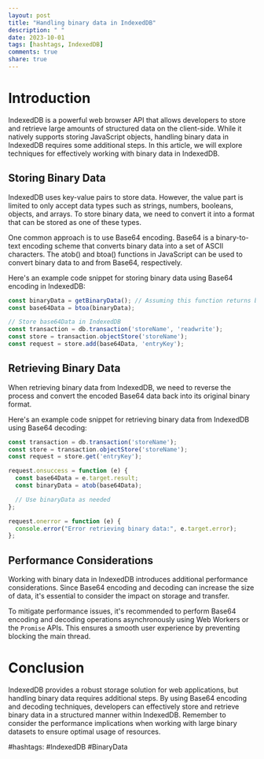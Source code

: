 ```yaml
---
layout: post
title: "Handling binary data in IndexedDB"
description: " "
date: 2023-10-01
tags: [hashtags, IndexedDB]
comments: true
share: true
---
```


# Introduction
IndexedDB is a powerful web browser API that allows developers to store and retrieve large amounts of structured data on the client-side. While it natively supports storing JavaScript objects, handling binary data in IndexedDB requires some additional steps. In this article, we will explore techniques for effectively working with binary data in IndexedDB.

## Storing Binary Data
IndexedDB uses key-value pairs to store data. However, the value part is limited to only accept data types such as strings, numbers, booleans, objects, and arrays. To store binary data, we need to convert it into a format that can be stored as one of these types.

One common approach is to use Base64 encoding. Base64 is a binary-to-text encoding scheme that converts binary data into a set of ASCII characters. The atob() and btoa() functions in JavaScript can be used to convert binary data to and from Base64, respectively.

Here's an example code snippet for storing binary data using Base64 encoding in IndexedDB:

```javascript
const binaryData = getBinaryData(); // Assuming this function returns binary data
const base64Data = btoa(binaryData);

// Store base64Data in IndexedDB
const transaction = db.transaction('storeName', 'readwrite');
const store = transaction.objectStore('storeName');
const request = store.add(base64Data, 'entryKey');
```

## Retrieving Binary Data
When retrieving binary data from IndexedDB, we need to reverse the process and convert the encoded Base64 data back into its original binary format.

Here's an example code snippet for retrieving binary data from IndexedDB using Base64 decoding:

```javascript
const transaction = db.transaction('storeName');
const store = transaction.objectStore('storeName');
const request = store.get('entryKey');

request.onsuccess = function (e) {
  const base64Data = e.target.result;
  const binaryData = atob(base64Data);

  // Use binaryData as needed
};

request.onerror = function (e) {
  console.error("Error retrieving binary data:", e.target.error);
};
```

## Performance Considerations
Working with binary data in IndexedDB introduces additional performance considerations. Since Base64 encoding and decoding can increase the size of data, it's essential to consider the impact on storage and transfer.

To mitigate performance issues, it's recommended to perform Base64 encoding and decoding operations asynchronously using Web Workers or the `Promise` APIs. This ensures a smooth user experience by preventing blocking the main thread.

# Conclusion
IndexedDB provides a robust storage solution for web applications, but handling binary data requires additional steps. By using Base64 encoding and decoding techniques, developers can effectively store and retrieve binary data in a structured manner within IndexedDB. Remember to consider the performance implications when working with large binary datasets to ensure optimal usage of resources.

#hashtags: #IndexedDB #BinaryData